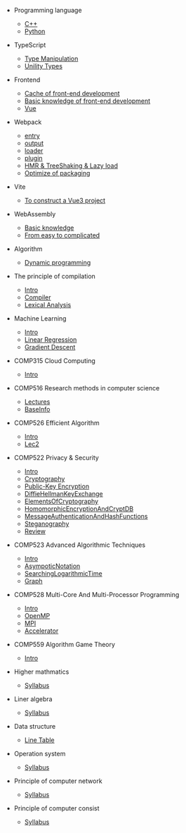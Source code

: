 <!--
 * @Author: Jeremy
 * @Date: 2021-07-22 11:09:52
 * @Description: 目录文件
 * @LastEditors: Jeremy
 * @LastEditTime: 2021-12-16 10:39:51
 * @site: book.yzmblog.top / book.yzmblog.top
-->

- Programming language

  - [C++](articles/programming_language/c++.md)
  - [Python](articles/programming_language/python.md)

- TypeScript

  - [Type Manipulation](articles/typescript/typeManipulation.md)
  - [Unility Types](articles/typescript/unilityTypes.md)

- Frontend

  - [Cache of front-end development](articles/frontend/cache.md)
  - [Basic knowledge of front-end development](articles/javascript/basic.md)
  - [Vue](articles/javascript/vue.md)

- Webpack

  - [entry](articles/webpack/entry.md)
  - [output](articles/webpack/output.md)
  - [loader](articles/webpack/loader.md)
  - [plugin](articles/webpack/plugin.md)
  - [HMR & TreeShaking & Lazy load](articles/webpack/hmr.md)
  - [Optimize of packaging](articles/webpack/proformance.md)

- Vite

  - [To construct a Vue3 project](article/vite/create.md)

- WebAssembly

  - [Basic knowledge](articles/webassembly/primary.md)
  - [From easy to complicated](articles/webassembly/deeplearn.md)

- Algorithm

  - [Dynamic programming](articles/algorithm/dynamicProgramming.md)

- The principle of compilation

  - [Intro](articles/compilation/intro.md)
  - [Compiler](articles/compilation/compiler.md)
  - [Lexical Analysis](articles/compilation/lexicalAnalysis.md)

- Machine Learning

  - [Intro](articles/machineLearning/intro.md)
  - [Linear Regression](articles/machineLearning/linearRegression.md)
  - [Gradient Descent](articles/machineLearning/gradientDescent.md)

- COMP315 Cloud Computing

  - [Intro](articles/cloudComputing/Intro.md)

- COMP516 Research methods in computer science

  - [Lectures](articles/researchMethod/lecture.md)
  - [BaseInfo](articles/researchMethod/baseInfo.md)

- COMP526 Efficient Algorithm

  - [Intro](articles/efficientAlgorithm/Intro.md)
  - [Lec2](articles/efficientAlgorithm/Lec2.md)

- COMP522 Privacy & Security

  - [Intro](articles/privacy_security/intro.md)
  - [Cryptography](articles/privacy_security/elementsOfCryptography.md)
  - [Public-Key Encryption](articles/privacy_security/PublicKeyEncryption.md)
  - [DiffieHellmanKeyExchange](articles/privacy_security/DiffieHellmanKeyExchange.md)
  - [ElementsOfCryptography](articles/privacy_security/elementsOfCryptography.md)
  - [HomomorphicEncryptionAndCryptDB](articles/privacy_security/homomorphicEncryptionAndCryptDB)
  - [MessageAuthenticationAndHashFunctions](articles/privacy_security/MessageAuthenticationAndHashFunctions.md)
  - [Steganography](articles/privacy_security/Steganography.md)
  - [Review](articles/privacy_security/Review.md)

- COMP523 Advanced Algorithmic Techniques

  - [Intro](articles/advancedAlgorithmicTech/Intro.md)
  - [AsympoticNotation](articles/advancedAlgorithmicTech/AsympoticNotation.md)
  - [SearchingLogarithmicTime](articles/advancedAlgorithmicTech/SearchingLogarithmicTime.md)
  - [Graph](articles/advancedAlgorithmicTech/Graph.md)

- COMP528 Multi-Core And Multi-Processor Programming

  - [Intro](articles/MC_MP_Programming/intro.md)
  - [OpenMP](articles/MC_MP_Programming/openMP.md)
  - [MPI](articles/MC_MP_Programming/MPI.md)
  - [Accelerator](articles/MC_MP_Programming/accelerators.md)

- COMP559 Algorithm Game Theory

  - [Intro](articles/algorithmGameTheory/intro.md)

- Higher mathmatics

  - [Syllabus](articles/higherMath/catalog.md)

- Liner algebra

  - [Syllabus](articles/linearMath/catalog.md)

- Data structure

  - [Line Table](articles/dataStructure/linearList.md)

- Operation system

  - [Syllabus](articles/controlSystem/catalog.md)

- Principle of computer network

  - [Syllabus](articles/network/catalog.md)

- Principle of computer consist
  - [Syllabus](articles/computerCompose/catalog.md)
